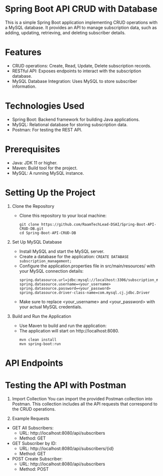 # Spring Boot API CRUD with Database
This is a simple Spring Boot application implementing CRUD operations with a MySQL database. It provides an API to manage subscription data, such as adding, updating, retrieving, and deleting subscriber details.

# Features
- CRUD operations: Create, Read, Update, Delete subscription records.
- RESTful API: Exposes endpoints to interact with the subscription database.
- MySQL Database Integration: Uses MySQL to store subscriber information.

# Technologies Used
- Spring Boot: Backend framework for building Java applications.
- MySQL: Relational database for storing subscription data.
- Postman: For testing the REST API.

# Prerequisites
- Java: JDK 11 or higher.
- Maven: Build tool for the project.
- MySQL: A running MySQL instance.

# Setting Up the Project
1. Clone the Repository
   - Clone this repository to your local machine:
     ```
     git clone https://github.com/RaamTechLead-DSAI/Spring-Boot-API-CRUD-DB.git
     cd Spring-Boot-API-CRUD-DB

2. Set Up MySQL Database
   - Install MySQL and start the MySQL server.
   - Create a database for the application:
   `CREATE DATABASE subscription_management;`
   - Configure the application.properties file in src/main/resources/ with your MySQL connection details:
      ```
      spring.datasource.url=jdbc:mysql://localhost:3306/subscription_management
      spring.datasource.username=<your_username>
      spring.datasource.password=<your_password>
      spring.datasource.driver-class-name=com.mysql.cj.jdbc.Driver
   - Make sure to replace <your_username> and <your_password> with your actual MySQL credentials.

3. Build and Run the Application
   - Use Maven to build and run the application:
   - The application will start on http://localhost:8080.
      ```
      mvn clean install
      mvn spring-boot:run

# API Endpoints


# Testing the API with Postman
1. Import Collection
You can import the provided Postman collection into Postman. This collection includes all the API requests that correspond to the CRUD operations.

2. Example Requests
- GET All Subscribers:
   - URL: http://localhost:8080/api/subscribers
   - Method: GET
- GET Subscriber by ID:
   - URL: http://localhost:8080/api/subscribers/{id}
   - Method: GET
- POST Create Subscriber:
   - URL: http://localhost:8080/api/subscribers
   - Method: POST



